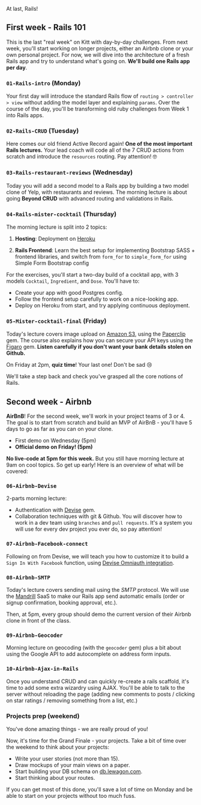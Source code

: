 At last, Rails!

## First week - Rails 101

This is the last "real week" on Kitt with day-by-day challenges. From next week, you'll start working on longer projects, either an Airbnb clone or your own personal project. For now, we will dive into the architecture of a fresh Rails app and try to understand what's going on. **We'll build one Rails app per day**.

### `01-Rails-intro` (Monday)

Your first day will introduce the standard Rails flow of `routing > controller > view` without adding the model layer and explaining `params`. Over the course of the day, you'll be transforming old ruby challenges from Week 1 into Rails apps.

### `02-Rails-CRUD` (Tuesday)

Here comes our old friend Active Record again! **One of the most important Rails lectures.** Your lead coach will code all of the 7 CRUD actions from scratch and introduce the `resources` routing. Pay attention! 🤓

### `03-Rails-restaurant-reviews` (Wednesday)

Today you will add a second model to a Rails app by building a two model clone of Yelp, with restaurants and reviews. The morning lecture is about going **Beyond CRUD** with advanced routing and validations in Rails.

### `04-Rails-mister-cocktail` (Thursday)

The morning lecture is split into 2 topics:

1. **Hosting**: Deployment on [Heroku](http://heroku.com/)

2. **Rails Frontend**: Learn the best setup for implementing Bootstrap SASS + frontend libraries, and switch from `form_for` to `simple_form_for` using Simple Form Bootstrap config

For the exercises, you'll start a two-day build of a cocktail app, with 3 models `Cocktail`, `Ingredient`, and `Dose`. You'll have to:
- Create your app with good Postgres config.
- Follow the frontend setup carefully to work on a nice-looking app.
- Deploy on Heroku from start, and try applying continuous deployment.

### `05-Mister-cocktail-final` (Friday)

Today's lecture covers image upload on [Amazon S3](https://aws.amazon.com/s3/), using the [Paperclip](https://github.com/thoughtbot/paperclip) gem. The course also explains how you can secure your API keys using the [Figaro](https://github.com/laserlemon/figaro) gem. **Listen carefully if you don't want your bank details stolen on Github.**

On Friday at 2pm, **quiz time**! Your last one! Don't be sad 😢

We'll take a step back and check you've grasped all the core notions of Rails.

## Second week - Airbnb

**AirBnB**! For the second week, we'll work in your project teams of 3 or 4. The goal is to start from scratch and build an MVP of AirBnB - you'll have 5 days to go as far as you can on your clone.

- First demo on Wednesday (5pm)
- **Official demo on Friday! (5pm)**

**No live-code at 5pm for this week.** But you still have morning lecture at 9am on cool topics. So get up early! Here is an overview of what will be covered:

### `06-Airbnb-Devise`

2-parts morning lecture:

- Authentication with [Devise](https://github.com/plataformatec/devise) gem.
- Collaboration techniques with git & Github. You will discover how to work in a dev team using `branches` and `pull requests`. It's a system you will use for every dev project you ever do, so pay attention!

### `07-Airbnb-Facebook-connect`

Following on from Devise, we will teach you how to customize it to build a `Sign In With Facebook` function, using [Devise Omniauth integration](https://github.com/plataformatec/devise/wiki/OmniAuth%3A-Overview).

### `08-Airbnb-SMTP`

Today's lecture covers sending mail using the *SMTP* protocol. We will use the [Mandrill](https://www.mandrill.com/) SaaS to make our Rails app send automatic emails (order or signup confirmation, booking approval, etc.).

Then, at 5pm, every group should demo the current version of their Airbnb clone in front of the class.

### `09-Airbnb-Geocoder`

Morning lecture on geocoding (with the `geocoder` gem) plus a bit about using the Google API to add autocomplete on address form inputs.

### `10-Airbnb-Ajax-in-Rails`

Once you understand CRUD and can quickly re-create a rails scaffold, it's time to add some extra wizardry using AJAX. You'll be able to talk to the server without reloading the page (adding new comments to posts / clicking on star ratings / removing something from a list, etc.)

### Projects prep (weekend)

You've done amazing things - we are really proud of you!

Now, it's time for the Grand Finale - your projects. Take a bit of time over the weekend to think about your projects:

- Write your user stories (not more than 15).
- Draw mockups of your main views on a paper.
- Start building your DB schema on [db.lewagon.com](http://db.lewagon.com).
- Start thinking about your routes.

If you can get most of this done, you'll save a lot of time on Monday and be able to start on your projects without too much fuss.
